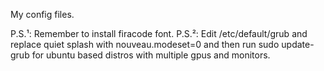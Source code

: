 My config files.

P.S.¹: Remember to install firacode font.
P.S.²: Edit /etc/default/grub and replace quiet splash with nouveau.modeset=0 and then run sudo update-grub for ubuntu based distros with multiple gpus and monitors.
